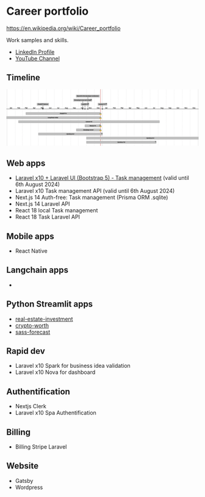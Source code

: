 # Career portfolio

https://en.wikipedia.org/wiki/Career_portfolio

Work samples and skills. 

- [LinkedIn Profile](https://www.linkedin.com/in/souhailmerroun/)
- [YouTube Channel](https://www.youtube.com/channel/UCrigMlhA9Zl45Tyg3lvMrRA)

## Timeline

![Timeline](timeline.png)

## Web apps
- [Laravel x10 + Laravel UI (Bootstrap 5) - Task management](https://github.com/souhailmerroun-career-portfolio/laravel-10-tasks) (valid until 6th August 2024)
- Laravel x10 Task management API (valid until 6th August 2024)
- Next.js 14 Auth-free: Task management (Prisma ORM .sqlite)
- Next.js 14 Laravel API
- React 18 local Task management
- React 18 Task Laravel API

## Mobile apps
- React Native

## Langchain apps
- 

## Python Streamlit apps
- [real-estate-investment](https://github.com/souhailmerroun-poc/real-estate-investment)
- [crypto-worth](https://github.com/souhailmerroun-poc/crypto-worth)
- [sass-forecast](https://github.com/souhailmerroun-poc/saas-forecast)

## Rapid dev
- Laravel x10 Spark for business idea validation
- Laravel x10 Nova for dashboard

## Authentification
- Nextjs Clerk
- Laravel x10 Spa Authentification

## Billing
- Billing Stripe Laravel

## Website
- Gatsby
- Wordpress

